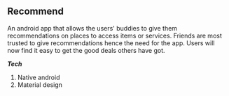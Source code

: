 ## Recommend
An android app that allows the users' buddies to give them recommendations on places to access items or services.
Friends are most trusted to give recommendations hence the need for the app. Users will now find it easy to get the good deals others have got.

**_Tech_**
1. Native android
2. Material design